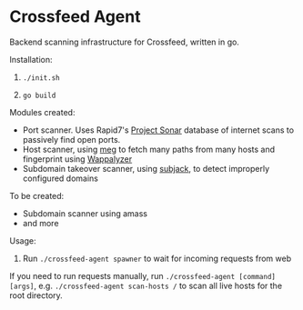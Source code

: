 # Crossfeed Agent

Backend scanning infrastructure for Crossfeed, written in go.

Installation:

1. `./init.sh`

2. `go build`

Modules created:

- Port scanner. Uses Rapid7's [Project Sonar](https://www.rapid7.com/research/project-sonar/) database of internet scans to passively find open ports.
- Host scanner, using [meg](https://github.com/tomnomnom/meg) to fetch many paths from many hosts and fingerprint using [Wappalyzer](https://github.com/haccer/subjack/tree/master/subjack)
- Subdomain takeover scanner, using [subjack](https://github.com/haccer/subjack/), to detect improperly configured domains

To be created:

- Subdomain scanner using amass
- and more

Usage:

1. Run `./crossfeed-agent spawner` to wait for incoming requests from web

If you need to run requests manually, run `./crossfeed-agent [command] [args]`, e.g. `./crossfeed-agent scan-hosts /` to scan all live hosts for the root directory.

